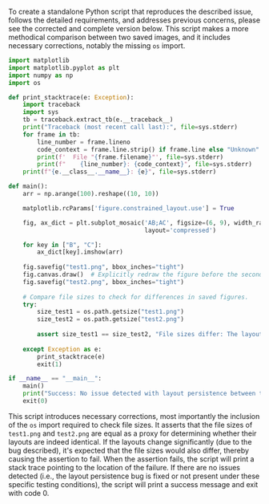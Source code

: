 To create a standalone Python script that reproduces the described issue, follows the detailed requirements, and addresses previous concerns, please see the corrected and complete version below. This script makes a more methodical comparison between two saved images, and it includes necessary corrections, notably the missing `os` import.

```python
import matplotlib
import matplotlib.pyplot as plt
import numpy as np
import os

def print_stacktrace(e: Exception):
    import traceback
    import sys
    tb = traceback.extract_tb(e.__traceback__)
    print("Traceback (most recent call last):", file=sys.stderr)
    for frame in tb:
        line_number = frame.lineno
        code_context = frame.line.strip() if frame.line else "Unknown"
        print(f'  File "{frame.filename}"', file=sys.stderr)
        print(f"    {line_number}: {code_context}", file=sys.stderr)
    print(f"{e.__class__.__name__}: {e}", file=sys.stderr)

def main():
    arr = np.arange(100).reshape((10, 10))

    matplotlib.rcParams['figure.constrained_layout.use'] = True

    fig, ax_dict = plt.subplot_mosaic('AB;AC', figsize=(6, 9), width_ratios=[3, 2],
                                      layout='compressed')

    for key in ["B", "C"]:
        ax_dict[key].imshow(arr)
    
    fig.savefig("test1.png", bbox_inches="tight")
    fig.canvas.draw()  # Explicitly redraw the figure before the second save.
    fig.savefig("test2.png", bbox_inches="tight")
    
    # Compare file sizes to check for differences in saved figures.
    try:
        size_test1 = os.path.getsize("test1.png")
        size_test2 = os.path.getsize("test2.png")
        
        assert size_test1 == size_test2, "File sizes differ: The layout persistence between the two saved figures might not be identical."
    
    except Exception as e:
        print_stacktrace(e)
        exit(1)

if __name__ == "__main__":
    main()
    print("Success: No issue detected with layout persistence between two saved figures.")
    exit(0)
```

This script introduces necessary corrections, most importantly the inclusion of the `os` import required to check file sizes. It asserts that the file sizes of `test1.png` and `test2.png` are equal as a proxy for determining whether their layouts are indeed identical. If the layouts change significantly (due to the bug described), it's expected that the file sizes would also differ, thereby causing the assertion to fail. When the assertion fails, the script will print a stack trace pointing to the location of the failure. If there are no issues detected (i.e., the layout persistence bug is fixed or not present under these specific testing conditions), the script will print a success message and exit with code 0.
